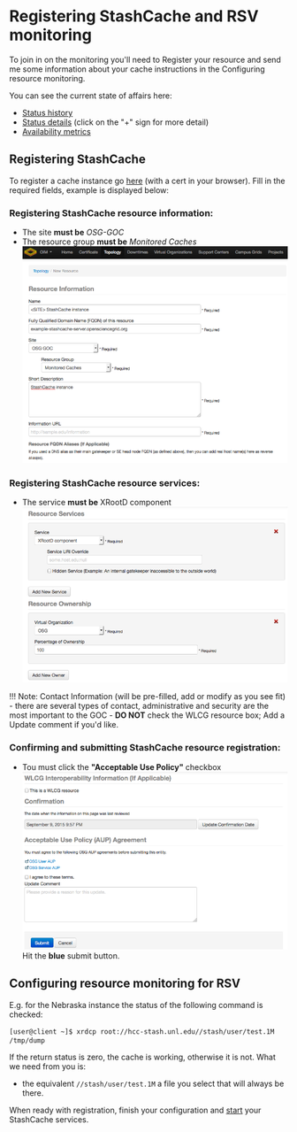 # Registering StashCache and RSV monitoring

To join in on the monitoring you'll need to Register your resource and send me some information about your cache instructions in the Configuring resource monitoring.

You can see the current state of affairs here:
* [Status history](http://myosg.grid.iu.edu/rgstatushistory/index?downtime_attrs_showpast=&account_type=cumulative_hours&ce_account_type=gip_vo&se_account_type=vo_transfer_volume&bdiitree_type=total_jobs&bdii_object=service&bdii_server=is-osg&start_type=yesterday&start_date=08%2F28%2F2015&end_type=now&end_date=08%2F28%2F2015&rg=on&rg_sel%5B%5D=433&active=on&active_value=1&disable_value=1)
* [Status details](http://myosg.grid.iu.edu/rgcurrentstatus/index?datasource=currentstatus&rg=on&rg_433=on&end_type=now&active=on&active_value=1) (click on the "+" sign for more detail)
* [Availability metrics](http://myosg.grid.iu.edu/rgarmetric/index?downtime_attrs_showpast=&account_type=cumulative_hours&ce_account_type=gip_vo&se_account_type=vo_transfer_volume&bdiitree_type=total_jobs&bdii_object=service&bdii_server=is-osg&start_type=7daysago&start_date=08%2F28%2F2015&end_type=now&end_date=08%2F28%2F2015&rg=on&rg_sel%5B%5D=433&active=on&active_value=1&disable_value=1) 

## Registering StashCache
To register a cache instance go [here](https://oim.grid.iu.edu/oim/resourceedit) (with a cert in your browser). Fill in the required fields, example is displayed below:

### Registering StashCache resource information: 
* The site __must be__ _OSG-GOC_ 
* The resource group __must be__ _Monitored Caches_
![ResourceInfo](../images/resource-info.png)

### Registering StashCache resource services: 
* The service __must be__ XRootD component
![ResourceServices](../images/resource-services.png)

!!! Note: 
    Contact Information (will be pre-filled, add or modify as you see fit) - there are several types of contact, administrative and security are the most important to the GOC - __DO NOT__ check the WLCG resource box; Add a Update comment if you'd like.

### Confirming and submitting StashCache resource registration: 
* Tou must click the __"Acceptable Use Policy"__ checkbox
![FormConfirm](../images/resource-confirm.png)
Hit the __blue__ submit button.

## Configuring resource monitoring for RSV
E.g. for the Nebraska instance the status of the following command is checked: 

    [user@client ~]$ xrdcp root://hcc-stash.unl.edu//stash/user/test.1M /tmp/dump

If the return status is zero, the cache is working, otherwise it is not. What we need from you is:
* the equivalent `//stash/user/test.1M` a file you select that will always be there.

When ready with registration, finish your configuration and [start](../ops/start.md) your StashCache services.
